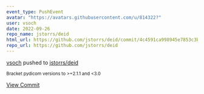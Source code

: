 ```yaml
---
event_type: PushEvent
avatar: "https://avatars.githubusercontent.com/u/814322?"
user: vsoch
date: 2022-09-26
repo_name: jstorrs/deid
html_url: https://github.com/jstorrs/deid/commit/4c4591ca998945e7853c3bfd9d83c3e37e233252
repo_url: https://github.com/jstorrs/deid
---
```


<a href='https://github.com/vsoch' target='_blank'>vsoch</a> pushed to <a href='https://github.com/jstorrs/deid' target='_blank'>jstorrs/deid</a>

<small>Bracket pydicom versions to >=2.1.1 and <3.0</small>

<a href='https://github.com/jstorrs/deid/commit/4c4591ca998945e7853c3bfd9d83c3e37e233252' target='_blank'>View Commit</a>